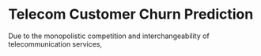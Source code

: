 # Telecom Customer Churn Prediction
Due to the monopolistic competition and interchangeability of telecommunication services,